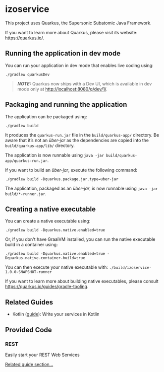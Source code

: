 # izoservice

This project uses Quarkus, the Supersonic Subatomic Java Framework.

If you want to learn more about Quarkus, please visit its website: <https://quarkus.io/>.

## Running the application in dev mode

You can run your application in dev mode that enables live coding using:

```shell script
./gradlew quarkusDev
```

> **_NOTE:_**  Quarkus now ships with a Dev UI, which is available in dev mode only at <http://localhost:8080/q/dev/1/>.

## Packaging and running the application

The application can be packaged using:

```shell script
./gradlew build
```

It produces the `quarkus-run.jar` file in the `build/quarkus-app/` directory.
Be aware that it’s not an _über-jar_ as the dependencies are copied into the `build/quarkus-app/lib/` directory.

The application is now runnable using `java -jar build/quarkus-app/quarkus-run.jar`.

If you want to build an _über-jar_, execute the following command:

```shell script
./gradlew build -Dquarkus.package.jar.type=uber-jar
```

The application, packaged as an _über-jar_, is now runnable using `java -jar build/*-runner.jar`.

## Creating a native executable

You can create a native executable using:

```shell script
./gradlew build -Dquarkus.native.enabled=true
```

Or, if you don't have GraalVM installed, you can run the native executable build in a container using:

```shell script
./gradlew build -Dquarkus.native.enabled=true -Dquarkus.native.container-build=true
```

You can then execute your native executable with: `./build/izoservice-1.0.0-SNAPSHOT-runner`

If you want to learn more about building native executables, please consult <https://quarkus.io/guides/gradle-tooling>.

## Related Guides

- Kotlin ([guide](https://quarkus.io/guides/kotlin)): Write your services in Kotlin

## Provided Code

### REST

Easily start your REST Web Services

[Related guide section...](https://quarkus.io/guides/getting-started-reactive#reactive-jax-rs-resources)


[//]: # (JAVA_HOME=/home/alex/devData/graalvm-jdk-21.0.5+9.1 ./gradlew clean build -x test -Dquarkus.native.enabled=true)
[//]: # (JAVA_HOME=/home/alex/devData/graalvm-jdk-21.0.5+9.1 ./gradlew clean build -x test -Dquarkus.native.enabled=true -Dquarkus.native.container-build=true)
[//]: # (JAVA_HOME=/home/alex/Документы/develop/app_src/jvm/graalvm-jdk-21.0.5+9.1 ./gradlew clean build -x test -Dquarkus.native.enabled=true -Dquarkus.native.builder-image=graalvm)

[//]: # (./build/izoservice-1.0.0-SNAPSHOT-runner)

[//]: # ("${JAVA_HOME}")


[//]: # (JAVA_HOME=/home/alex/Документы/develop/app_src/jvm/graalvm-jdk-21.0.5+9.1 native-image --native-image-info -jar )

[//]: # (/home/alex/IdeaProjects/izoservice/build/izoservice-1.0.0-SNAPSHOT-native-image-source-jar/izoservice-1.0.0-SNAPSHOT-runner)


[//]: # (docker build -f src/main/docker/Dockerfile -t quarkus-quickstart/getting-started .)